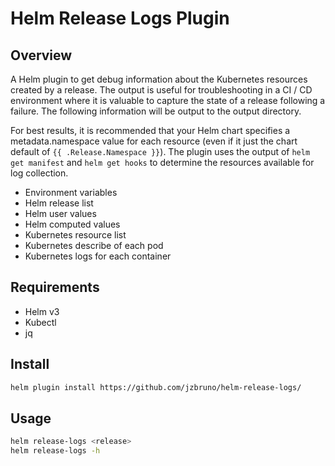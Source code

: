 # Helm Release Logs Plugin

## Overview

A Helm plugin to get debug information about the Kubernetes resources created by a release. The output is useful for troubleshooting in a CI / CD environment where it is valuable to capture the state of a release following a failure. The following information will be output to the output directory.

For best results, it is recommended that your Helm chart specifies a metadata.namespace value for each resource (even if it just the chart default of `{{ .Release.Namespace }}`). The plugin uses the output of `helm get manifest` and `helm get hooks` to determine the resources available for log collection.

* Environment variables
* Helm release list
* Helm user values
* Helm computed values
* Kubernetes resource list
* Kubernetes describe of each pod
* Kubernetes logs for each container

## Requirements

* Helm v3
* Kubectl
* jq

## Install

```bash
helm plugin install https://github.com/jzbruno/helm-release-logs/
```

## Usage

```bash
helm release-logs <release>
helm release-logs -h
```
